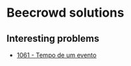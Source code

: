 # Beecrowd solutions

## Interesting problems
- [1061 - Tempo de um evento](./1061/1061_tempo_de_um_evento.go)